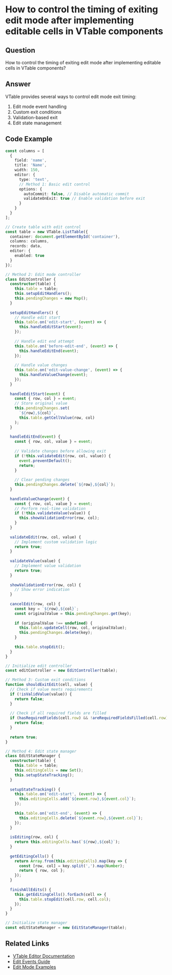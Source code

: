 # How to control the timing of exiting edit mode after implementing editable cells in VTable components

## Question

How to control the timing of exiting edit mode after implementing editable cells in VTable components?

## Answer

VTable provides several ways to control edit mode exit timing:
1. Edit mode event handling
2. Custom exit conditions
3. Validation-based exit
4. Edit state management

## Code Example

```typescript
const columns = [
  {
    field: 'name',
    title: 'Name',
    width: 150,
    editor: {
      type: 'text',
      // Method 1: Basic edit control
      options: {
        autoCommit: false, // Disable automatic commit
        validateOnExit: true // Enable validation before exit
      }
    }
  }
];

// Create table with edit control
const table = new VTable.ListTable({
  container: document.getElementById('container'),
  columns: columns,
  records: data,
  editor: {
    enabled: true
  }
});

// Method 2: Edit mode controller
class EditController {
  constructor(table) {
    this.table = table;
    this.setupEditHandlers();
    this.pendingChanges = new Map();
  }
  
  setupEditHandlers() {
    // Handle edit start
    this.table.on('edit-start', (event) => {
      this.handleEditStart(event);
    });
    
    // Handle edit end attempt
    this.table.on('before-edit-end', (event) => {
      this.handleEditEnd(event);
    });
    
    // Handle value changes
    this.table.on('edit-value-change', (event) => {
      this.handleValueChange(event);
    });
  }
  
  handleEditStart(event) {
    const { row, col } = event;
    // Store original value
    this.pendingChanges.set(
      `${row},${col}`,
      this.table.getCellValue(row, col)
    );
  }
  
  handleEditEnd(event) {
    const { row, col, value } = event;
    
    // Validate changes before allowing exit
    if (!this.validateEdit(row, col, value)) {
      event.preventDefault();
      return;
    }
    
    // Clear pending changes
    this.pendingChanges.delete(`${row},${col}`);
  }
  
  handleValueChange(event) {
    const { row, col, value } = event;
    // Perform real-time validation
    if (!this.validateValue(value)) {
      this.showValidationError(row, col);
    }
  }
  
  validateEdit(row, col, value) {
    // Implement custom validation logic
    return true;
  }
  
  validateValue(value) {
    // Implement value validation
    return true;
  }
  
  showValidationError(row, col) {
    // Show error indication
  }
  
  cancelEdit(row, col) {
    const key = `${row},${col}`;
    const originalValue = this.pendingChanges.get(key);
    
    if (originalValue !== undefined) {
      this.table.updateCell(row, col, originalValue);
      this.pendingChanges.delete(key);
    }
    
    this.table.stopEdit();
  }
}

// Initialize edit controller
const editController = new EditController(table);

// Method 3: Custom exit conditions
function shouldExitEdit(cell, value) {
  // Check if value meets requirements
  if (!isValidValue(value)) {
    return false;
  }
  
  // Check if all required fields are filled
  if (hasRequiredFields(cell.row) && !areRequiredFieldsFilled(cell.row)) {
    return false;
  }
  
  return true;
}

// Method 4: Edit state manager
class EditStateManager {
  constructor(table) {
    this.table = table;
    this.editingCells = new Set();
    this.setupStateTracking();
  }
  
  setupStateTracking() {
    this.table.on('edit-start', (event) => {
      this.editingCells.add(`${event.row},${event.col}`);
    });
    
    this.table.on('edit-end', (event) => {
      this.editingCells.delete(`${event.row},${event.col}`);
    });
  }
  
  isEditing(row, col) {
    return this.editingCells.has(`${row},${col}`);
  }
  
  getEditingCells() {
    return Array.from(this.editingCells).map(key => {
      const [row, col] = key.split(',').map(Number);
      return { row, col };
    });
  }
  
  finishAllEdits() {
    this.getEditingCells().forEach(cell => {
      this.table.stopEdit(cell.row, cell.col);
    });
  }
}

// Initialize state manager
const editStateManager = new EditStateManager(table);
```

## Related Links

- [VTable Editor Documentation](https://visactor.io/vtable/guide/basic_concept/editor)
- [Edit Events Guide](https://visactor.io/vtable/guide/basic_concept/events)
- [Edit Mode Examples](https://visactor.io/vtable/examples/editor/edit-mode)